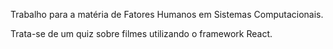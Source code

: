 Trabalho para a matéria de Fatores Humanos em Sistemas Computacionais.

Trata-se de um quiz sobre filmes utilizando o framework React.

